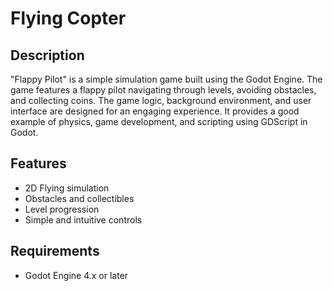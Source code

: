 # Flying Copter

## Description
"Flappy Pilot" is a simple simulation game built using the Godot Engine. The game features a flappy pilot navigating through levels, avoiding obstacles, and collecting coins. The game logic, background environment, and user interface are designed for an engaging experience. It provides a good example of physics, game development, and scripting using GDScript in Godot.

## Features
- 2D Flying simulation
- Obstacles and collectibles
- Level progression
- Simple and intuitive controls

## Requirements
- Godot Engine 4.x or later
